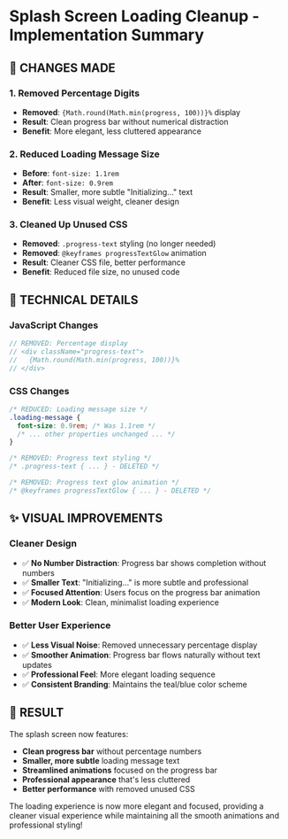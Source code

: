 # Splash Screen Loading Cleanup - Implementation Summary

## 🎯 **CHANGES MADE**

### **1. Removed Percentage Digits**
- **Removed**: `{Math.round(Math.min(progress, 100))}%` display
- **Result**: Clean progress bar without numerical distraction
- **Benefit**: More elegant, less cluttered appearance

### **2. Reduced Loading Message Size**
- **Before**: `font-size: 1.1rem`
- **After**: `font-size: 0.9rem`
- **Result**: Smaller, more subtle "Initializing..." text
- **Benefit**: Less visual weight, cleaner design

### **3. Cleaned Up Unused CSS**
- **Removed**: `.progress-text` styling (no longer needed)
- **Removed**: `@keyframes progressTextGlow` animation
- **Result**: Cleaner CSS file, better performance
- **Benefit**: Reduced file size, no unused code

## 🔧 **TECHNICAL DETAILS**

### **JavaScript Changes**
```javascript
// REMOVED: Percentage display
// <div className="progress-text">
//   {Math.round(Math.min(progress, 100))}%
// </div>
```

### **CSS Changes**
```css
/* REDUCED: Loading message size */
.loading-message {
  font-size: 0.9rem; /* Was 1.1rem */
  /* ... other properties unchanged ... */
}

/* REMOVED: Progress text styling */
/* .progress-text { ... } - DELETED */

/* REMOVED: Progress text glow animation */
/* @keyframes progressTextGlow { ... } - DELETED */
```

## ✨ **VISUAL IMPROVEMENTS**

### **Cleaner Design**
- ✅ **No Number Distraction**: Progress bar shows completion without numbers
- ✅ **Smaller Text**: "Initializing..." is more subtle and professional
- ✅ **Focused Attention**: Users focus on the progress bar animation
- ✅ **Modern Look**: Clean, minimalist loading experience

### **Better User Experience**
- ✅ **Less Visual Noise**: Removed unnecessary percentage display
- ✅ **Smoother Animation**: Progress bar flows naturally without text updates
- ✅ **Professional Feel**: More elegant loading sequence
- ✅ **Consistent Branding**: Maintains the teal/blue color scheme

## 🎨 **RESULT**

The splash screen now features:
- **Clean progress bar** without percentage numbers
- **Smaller, more subtle** loading message text
- **Streamlined animations** focused on the progress bar
- **Professional appearance** that's less cluttered
- **Better performance** with removed unused CSS

The loading experience is now more elegant and focused, providing a cleaner visual experience while maintaining all the smooth animations and professional styling!

